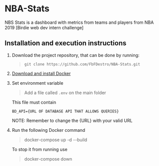 # NBA-Stats

NBS Stats is a dashboard with metrics from teams and players from NBA 2019 [Birdie web dev intern challenge]

## Installation and execution instructions

1. Download the project repository, that can be done by running:

   > `git clone https://github.com/FbFDestro/NBA-Stats.git`

2. [Download and install Docker](https://docs.docker.com/get-docker/)

3. Set environment variable

   > Add a file called `.env` on the main folder

   This file must contain

   ```
   BD_API={URL OF DATABASE API THAT ALLOWS QUERIES}
   ```

   NOTE: Remember to change the {URL} with your valid URL

4. Run the following Docker command

   > docker-compose up -d --build

   To stop it from running use

   > docker-compose down
